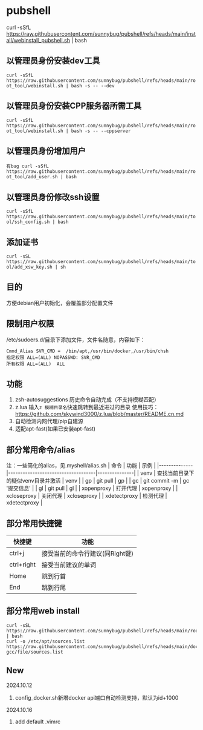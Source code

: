 # pubshell
curl -sSfL https://raw.githubusercontent.com/sunnybug/pubshell/refs/heads/main/install/webinstall_pubshell.sh | bash

## 以管理员身份安装dev工具
`
curl -sSfL https://raw.githubusercontent.com/sunnybug/pubshell/refs/heads/main/root_tool/webinstall.sh | bash -s -- --dev
`
## 以管理员身份安装CPP服务器所需工具
`
curl -sSfL https://raw.githubusercontent.com/sunnybug/pubshell/refs/heads/main/root_tool/webinstall.sh | bash -s -- --cppserver
`

## 以管理员身份增加用户
`
有bug
curl -sSfL https://raw.githubusercontent.com/sunnybug/pubshell/refs/heads/main/root_tool/add_user.sh | bash
`

## 以管理员身份修改ssh设置
`
curl -sSfL https://raw.githubusercontent.com/sunnybug/pubshell/refs/heads/main/tool/ssh_config.sh | bash
`

## 添加证书
`
curl -sSL https://raw.githubusercontent.com/sunnybug/pubshell/refs/heads/main/tool/add_xsw_key.sh | sh
`
## 目的
方便debian用户初始化，会覆盖部分配置文件

## 限制用户权限
/etc/sudoers.d/目录下添加文件，文件名随意，内容如下：
```
Cmnd_Alias SVR_CMD =  /bin/apt,/usr/bin/docker,/usr/bin/chsh
指定权限 ALL=(ALL) NOPASSWD: SVR_CMD
所有权限 ALL=(ALL)  ALL
```

## 功能
1. zsh-autosuggestions
   历史命令自动完成（不支持模糊匹配）
2. z.lua
   输入`z 模糊目录名`快速跳转到最近进过的目录
   使用技巧：https://github.com/skywind3000/z.lua/blob/master/README.cn.md
3. 自动检测内网代理/pip自建源
4. 适配apt-fast(如果已安装apt-fast)

## 部分常用命令/alias
注：一些简化的alias，见.myshell/alias.sh
| 命令         | 功能                               | 示例          |
|--------------|------------------------------------|---------------|
| venv         | 查找当前目录下的疑似venv目录并激活 | venv          |
| gp           | git pull                           | gp            |
| gc           | git commit -m                      | gc '提交信息' |
| gl           | git pull                           | gl            |
| xopenproxy   | 打开代理                           | xopenproxy    |
| xcloseproxy  | 关闭代理                           | xcloseproxy   |
| xdetectproxy | 检测代理                           | xdetectproxy  |


## 部分常用快捷键
| 快捷键     | 功能                            |
|------------|-------------------------------|
| ctrl+j     | 接受当前的命令行建议(同Right键) |
| ctrl+right | 接受当前建议的单词              |
| Home       | 跳到行首                        |
| End        | 跳到行尾                        |

## 部分常用web install
```shell
curl -sSL https://raw.githubusercontent.com/sunnybug/pubshell/refs/heads/main/root_tool/install_root_docker.sh | bash
curl -o /etc/apt/sources.list https://raw.githubusercontent.com/sunnybug/pubshell/refs/heads/main/dockerfile/mydev-gcc/file/sources.list
```



## New
2024.10.12
1. config_docker.sh新增docker api端口自动检测支持，默认为id+1000

2024.10.16
1. add default .vimrc